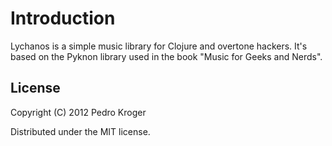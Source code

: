 # Introduction

Lychanos is a simple music library for Clojure and overtone hackers.
It's based on the Pyknon library used in the book "Music for Geeks and
Nerds".

## License

Copyright (C) 2012 Pedro Kroger

Distributed under the MIT license.

